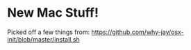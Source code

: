 # New Mac Stuff!
Picked off a few things from: https://github.com/why-jay/osx-init/blob/master/install.sh
